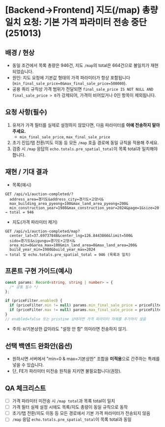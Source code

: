 # [Backend→Frontend] 지도(/map) 총량 일치 요청: 기본 가격 파라미터 전송 중단 (251013)

## 배경 / 현상

- 동일 조건에서 목록 총량은 946건, 지도 `/map`의 total은 664건으로 불일치가 재현되었습니다.
- 원인: 지도 요청에 기본값 형태의 가격 파라미터가 항상 포함됩니다(`min_final_sale_price=0&max_final_sale_price=500000`).
- 공용 쿼리 규칙상 가격 범위가 전달되면 `final_sale_price IS NOT NULL AND final_sale_price > 0`가 강제되어, 가격이 비어있거나 0인 항목이 제외됩니다.

## 요청 사항(필수)

1. 유저가 가격 필터를 실제로 설정하지 않았다면, 다음 파라미터를 **아예 전송하지 말아주세요.**
   - `min_final_sale_price`, `max_final_sale_price`
2. 초기 진입/탭 전환/지도 이동 등 모든 `/map` 호출 경로에 동일 규칙을 적용해 주세요.
3. 검증 시 `/map` 응답의 `echo.totals.pre_spatial_total`이 목록 total과 일치해야 합니다.

## 재현 / 기대 결과

- 목록(예시)

```
GET /api/v1/auction-completed/?
  address_area=경기도&address_city=경기도+고양시&
  max_building_area_pyeong=100&max_land_area_pyeong=200&
  min_construction_year=1980&max_construction_year=2024&page=1&size=20
→ total = 946
```

- 지도(가격 파라미터 제거)

```
GET /api/v1/auction-completed/map?
  center_lat=37.69737848&center_lng=126.8443866&limit=500&
  sido=경기도&sigungu=경기도+고양시&
  area_min=0&area_max=100&min_land_area=0&max_land_area=200&
  build_year_min=1980&build_year_max=2024
→ total 및 echo.totals.pre_spatial_total = 946 (목록과 일치)
```

## 프론트 구현 가이드(예시)

```ts
const params: Record<string, string | number> = {
  /* 공통 필수 */
};

if (priceFilter.enabled) {
  if (priceFilter.min != null) params.min_final_sale_price = priceFilter.min;
  if (priceFilter.max != null) params.max_final_sale_price = priceFilter.max;
}
// enabled=false 또는 pristine 상태라면 가격 파라미터 자체를 추가하지 않음
```

- 주의: `0`/기본상한 값이라도 "설정 안 함" 의미라면 전송하지 않기.

## 선택 백엔드 완화안(옵션)

- 원하시면 서버에서 "min=0 & max=기본상한" 조합을 **미적용**으로 간주하는 특례를 넣을 수 있습니다.
- 단, FE가 파라미터 미전송 원칙을 지키면 불필요합니다(권장).

## QA 체크리스트

- [ ] 가격 파라미터 미전송 시 `/map total`과 목록 total이 일치
- [ ] 가격 필터 실제 설정 시에도 목록/지도 총량이 동일 규칙으로 동작
- [ ] 초기/탭 전환/지도 이동 등 모든 경로에서 기본 가격 파라미터가 전송되지 않음
- [ ] `/map` 응답 `echo.totals.pre_spatial_total`이 목록 total과 동일
